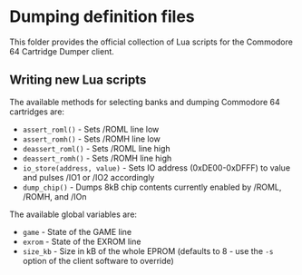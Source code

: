 # Dumping definition files

This folder provides the official collection of Lua scripts for the Commodore 64 Cartridge Dumper client.

## Writing new Lua scripts

The available methods for selecting banks and dumping Commodore 64 cartridges are:
 - `assert_roml()` - Sets /ROML line low
 - `assert_romh()` - Sets /ROMH line low
 - `deassert_roml()` - Sets /ROML line high
 - `deassert_romh()` - Sets /ROMH line high
 - `io_store(address, value)` - Sets IO address (0xDE00-0xDFFF) to value and pulses /IO1 or /IO2 accordingly
 - `dump_chip()` - Dumps 8kB chip contents currently enabled by /ROML, /ROMH, and /IOn

The available global variables are:
 - `game` - State of the GAME line
 - `exrom` - State of the EXROM line
 - `size_kb` - Size in kB of the whole EPROM (defaults to 8 - use the `-s` option of the client software to override)
